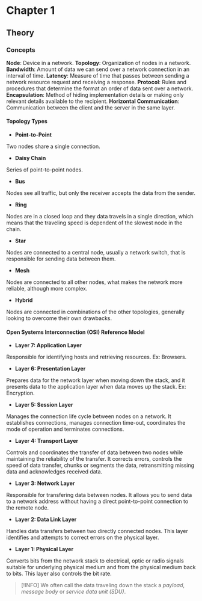 # Chapter 1

## Theory

### Concepts

**Node**: Device in a network.
**Topology**: Organization of nodes in a network.
**Bandwidth**: Amount of data we can send over a network connection in an interval of time.
**Latency**: Measure of time that passes between sending a network resource request and receiving a response.
**Protocol**: Rules and procedures that determine the format an order of data sent over a network.
**Encapsulation**: Method of hiding implementation details or making only relevant details available to the recipient.
**Horizontal Communication**: Communication between the client and the server in the same layer.

#### Topology Types

- **Point-to-Point**

Two nodes share a single connection.

- **Daisy Chain**

Series of point-to-point nodes.

- **Bus**

Nodes see all traffic, but only the receiver accepts the data from the sender.

- **Ring**

Nodes are in a closed loop and they data travels in a single direction, which means that the traveling speed is dependent of the slowest node in the chain.

- **Star**

Nodes are connected to a central node, usually a network switch, that is responsible for sending data between them.

- **Mesh**

Nodes are connected to all other nodes, what makes the network more reliable, although more complex.

- **Hybrid**

Nodes are connected in combinations of the other topologies, generally looking to overcome their own drawbacks.

#### Open Systems Interconnection (OSI) Reference Model

- **Layer 7: Application Layer**

Responsible for identifying hosts and retrieving resources. Ex: Browsers.

- **Layer 6: Presentation Layer**

Prepares data for the network layer when moving down the stack, and it presents data to the application layer when data moves up the stack. Ex: Encryption.

- **Layer 5: Session Layer**

Manages the connection life cycle between nodes on a network. It establishes connections, manages connection time-out, coordinates the mode of operation and terminates connections.

- **Layer 4: Transport Layer**

Controls and coordinates the transfer of data between two nodes while maintaining the reliability of the transfer. It corrects errors, controls the speed of data transfer, chunks or segments the data, retransmitting missing data and acknowledges received data.

- **Layer 3: Network Layer**

Responsible for transfering data between nodes. It allows you to send data to a network address without having a direct point-to-point connection to the remote node.

- **Layer 2: Data Link Layer**

Handles data transfers between two directly connected nodes. This layer identifies and attempts to correct errors on the physical layer.

- **Layer 1: Physical Layer**

Converts bits from the network stack to electrical, optic or radio signals suitable for underlying physical medium and from the physical medium back to bits. This layer also controls the bit rate.

> [!INFO]
> We often call the data traveling down the stack a *payload*, *message body* or *service data unit (SDU)*.

